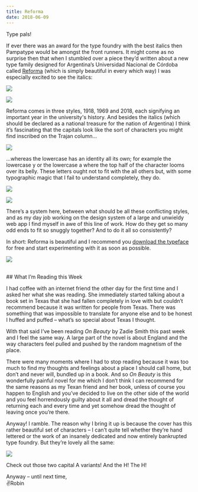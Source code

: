 ```yaml
---
title: Reforma
date: 2018-06-09
---
```


Type pals!

If ever there was an award for the type foundry with the best italics then Pampatype would be amongst the front runners. It might come as no surprise then that when I stumbled over a piece they’d written about a new type family designed for Argentina’s Universidad Nacional de Córdoba called [Reforma](https://pampatype.com/blog/reforma) (which is simply beautiful in every which way) I was especially excited to see the italics:

![](https://buttondown.s3.us-west-2.amazonaws.com/images/7942a6b2-4371-4835-9e2e-4f67be20e62a.png)

![](https://buttondown.s3.us-west-2.amazonaws.com/images/c2cc2e55-c42a-42a7-a1cc-49d6272fad31.png)

Reforma comes in three styles, 1918, 1969 and 2018, each signifying an important year in the university's history. And besides the italics (which should be declared as a national treasure for the nation of Argentina) I think it’s fascinating that the capitals look like the sort of characters you might find inscribed on the Trajan column...

![](https://buttondown.s3.us-west-2.amazonaws.com/images/fdeac51e-90ef-430e-b127-3eea22825ae3.png)

...whereas the lowercase has an identity all its own; for example the lowercase y or the lowercase a where the top half of the character looms over its belly. These letters ought not to fit with the all others but, with some typographic magic that I fail to understand completely, they do.

![](https://buttondown.s3.us-west-2.amazonaws.com/images/1dda5bd5-ecb7-4f11-80f3-20dd85c3a22f.png)

![](https://buttondown.s3.us-west-2.amazonaws.com/images/d1cd9d6f-46a3-4399-977f-6aa06140a9c8.png)

There’s a system here, between what should be all these conflicting styles, and as my day job working on the design system of a large and unwieldy web app I find myself in awe of this line of work. How do they get so many odd ends to fit so snuggly together? And to do it all so consistently?

In short: Reforma is beautiful and I recommend you [download the typeface](https://pampatype.com/reforma) for free and start experimenting with it as soon as possible.

![](https://buttondown.s3.us-west-2.amazonaws.com/images/44060c8c-ac57-4056-a2a6-f3dd65e1994d.png)

<br>
## What I’m Reading this Week

I had coffee with an internet friend the other day for the first time and I asked her what she was reading. She immediately started talking about a book set in Texas that she had fallen completely in love with but couldn’t recommend because it was written for people from Texas. There was something that was impossible to translate for anyone else and to be honest I huffed and puffed – what’s so special about Texas I thought.

With that said I’ve been reading _On Beauty_ by Zadie Smith this past week and I feel the same way. A large part of the novel is about England and the way characters feel pulled and pushed by the random magnetism of the place.

There were many moments where I had to stop reading because it was too much to find my thoughts and feelings about a place I should call home, but don’t and never will, bundled up in a book. And so _On Beauty_ is this wonderfully painful novel for me which I don’t think I can recommend for the same reasons as my Texan friend and her book, unless of course you happen to English and you’ve decided to live on the other side of the world and you feel horrendously guilty about it all and dread the thought of returning each and every time and yet somehow dread the thought of leaving once you’re there.

Anyway! I ramble. The reason why I bring it up is because the cover has this rather beautiful set of characters – I can’t quite tell whether they’re hand lettered or the work of an insanely dedicated and now entirely bankrupted type foundry. But they’re lovely all the same:

![](https://buttondown.s3.us-west-2.amazonaws.com/images/c31e3258-1e17-4735-bd6c-3e8d1b0e276c.jpg)

Check out those two capital A variants! And the H! The H!

Anyway – until next time,<br>
✌️Robin
